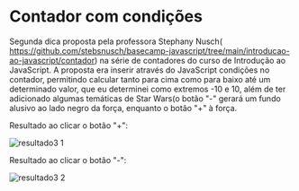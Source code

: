 # Contador com condições
Segunda dica proposta pela professora Stephany Nusch( https://github.com/stebsnusch/basecamp-javascript/tree/main/introducao-ao-javascript/contador) na série de contadores do curso de Introdução ao JavaScript. A proposta era inserir através do JavaScript condições no contador, permitindo calcular tanto para cima como para baixo até um determinado valor, que eu determinei como extremos -10 e 10, além de ter adicionado algumas temáticas de Star Wars(o botão "-" gerará um fundo alusivo ao lado negro da força, enquanto o botão "+" à força.

Resultado ao clicar o botão "+":

![resultado3 1](https://user-images.githubusercontent.com/104401610/173735980-332cc65a-fcca-4ffc-b9c6-349ecd10f1c5.png)

Resultado ao clicar o botão "-":

![resultado3 2](https://user-images.githubusercontent.com/104401610/173736022-e26fd4f5-d22c-4b8c-9e09-f88cee82c4e7.png)
